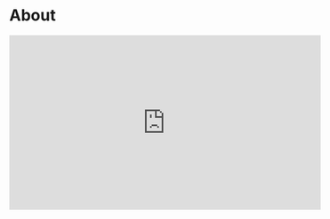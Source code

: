 # About

<iframe width="560" height="315" src="https://www.youtube.com/embed/r0FoVuUYh4w?si=oajOC6OBaZg_JQWS" title="YouTube video player" frameborder="0" allow="accelerometer; autoplay; clipboard-write; encrypted-media; gyroscope; picture-in-picture; web-share" referrerpolicy="strict-origin-when-cross-origin" allowfullscreen></iframe>

<!-- <embed class="mt-5" src="/resume.pdf" width="100%" height="100%" type="application/pdf"> -->
